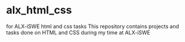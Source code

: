 # alx_html_css
for ALX-iSWE html and css tasks
This repository contains projects and tasks done on HTML and CSS during my time at ALX-iSWE
